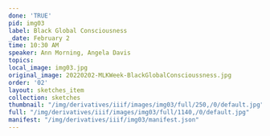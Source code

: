 ```yaml
---
done: 'TRUE'
pid: img03
label: Black Global Consciousness
_date: February 2
time: 10:30 AM
speaker: Ann Morning, Angela Davis
topics:
local_image: img03.jpg
original_image: 20220202-MLKWeek-BlackGlobalConscioussness.jpg
order: '02'
layout: sketches_item
collection: sketches
thumbnail: "/img/derivatives/iiif/images/img03/full/250,/0/default.jpg"
full: "/img/derivatives/iiif/images/img03/full/1140,/0/default.jpg"
manifest: "/img/derivatives/iiif/img03/manifest.json"
---
```


